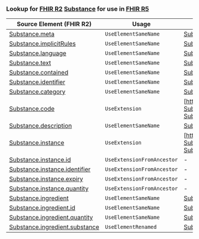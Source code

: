 ### Lookup for [FHIR R2](https://hl7.org/fhir/DSTU2/) [Substance](https://hl7.org/fhir/DSTU2/Substance.html) for use in [FHIR R5](https://hl7.org/fhir/R5/)

| Source Element (FHIR R2) | Usage | Target |
| -------------- | ----- | ------ |
| [Substance.meta](https://hl7.org/fhir/DSTU2/Substance.html#resource) | `UseElementSameName` | [Substance.meta](https://hl7.org/fhir/R5/Substance.html#resource) |
| [Substance.implicitRules](https://hl7.org/fhir/DSTU2/Substance.html#resource) | `UseElementSameName` | [Substance.implicitRules](https://hl7.org/fhir/R5/Substance.html#resource) |
| [Substance.language](https://hl7.org/fhir/DSTU2/Substance.html#resource) | `UseElementSameName` | [Substance.language](https://hl7.org/fhir/R5/Substance.html#resource) |
| [Substance.text](https://hl7.org/fhir/DSTU2/Substance.html#resource) | `UseElementSameName` | [Substance.text](https://hl7.org/fhir/R5/Substance.html#resource) |
| [Substance.contained](https://hl7.org/fhir/DSTU2/Substance.html#resource) | `UseElementSameName` | [Substance.contained](https://hl7.org/fhir/R5/Substance.html#resource) |
| [Substance.identifier](https://hl7.org/fhir/DSTU2/Substance.html#resource) | `UseElementSameName` | [Substance.identifier](https://hl7.org/fhir/R5/Substance.html#resource) |
| [Substance.category](https://hl7.org/fhir/DSTU2/Substance.html#resource) | `UseElementSameName` | [Substance.category](https://hl7.org/fhir/R5/Substance.html#resource) |
| [Substance.code](https://hl7.org/fhir/DSTU2/Substance.html#resource) | `UseExtension` | [http://hl7.org/fhir/1.0/StructureDefinition/extension-Substance.code](StructureDefinition-ext-R2-Substance.code.html) |
| [Substance.description](https://hl7.org/fhir/DSTU2/Substance.html#resource) | `UseElementSameName` | [Substance.description](https://hl7.org/fhir/R5/Substance.html#resource) |
| [Substance.instance](https://hl7.org/fhir/DSTU2/Substance.html#resource) | `UseExtension` | [http://hl7.org/fhir/1.0/StructureDefinition/extension-Substance.instance](StructureDefinition-ext-R2-Substance.instance.html) |
| [Substance.instance.id](https://hl7.org/fhir/DSTU2/Substance.html#resource) | `UseExtensionFromAncestor` | - |
| [Substance.instance.identifier](https://hl7.org/fhir/DSTU2/Substance.html#resource) | `UseExtensionFromAncestor` | - |
| [Substance.instance.expiry](https://hl7.org/fhir/DSTU2/Substance.html#resource) | `UseExtensionFromAncestor` | - |
| [Substance.instance.quantity](https://hl7.org/fhir/DSTU2/Substance.html#resource) | `UseExtensionFromAncestor` | - |
| [Substance.ingredient](https://hl7.org/fhir/DSTU2/Substance.html#resource) | `UseElementSameName` | [Substance.ingredient](https://hl7.org/fhir/R5/Substance.html#resource) |
| [Substance.ingredient.id](https://hl7.org/fhir/DSTU2/Substance.html#resource) | `UseElementSameName` | [Substance.ingredient.id](https://hl7.org/fhir/R5/Substance.html#resource) |
| [Substance.ingredient.quantity](https://hl7.org/fhir/DSTU2/Substance.html#resource) | `UseElementSameName` | [Substance.ingredient.quantity](https://hl7.org/fhir/R5/Substance.html#resource) |
| [Substance.ingredient.substance](https://hl7.org/fhir/DSTU2/Substance.html#resource) | `UseElementRenamed` | [Substance.ingredient.substance[x]](https://hl7.org/fhir/R5/Substance.html#resource) |
